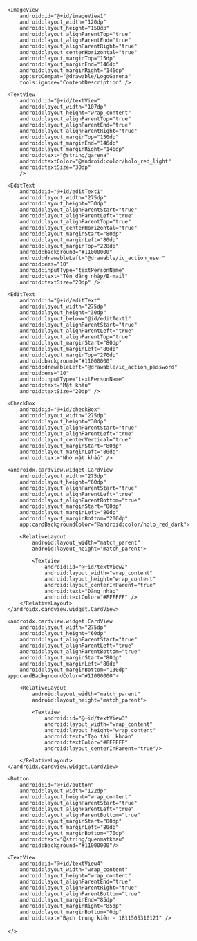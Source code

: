 <?xml version="1.0" encoding="utf-8"?>
<RelativeLayout xmlns:android="http://schemas.android.com/apk/res/android"
    xmlns:app="http://schemas.android.com/apk/res-auto"
    xmlns:tools="http://schemas.android.com/tools"
    android:layout_width="match_parent"
    android:layout_height="match_parent"
    tools:context=".MainActivity">


    <ImageView
        android:id="@+id/imageView1"
        android:layout_width="120dp"
        android:layout_height="150dp"
        android:layout_alignParentTop="true"
        android:layout_alignParentEnd="true"
        android:layout_alignParentRight="true"
        android:layout_centerHorizontal="true"
        android:layout_marginTop="15dp"
        android:layout_marginEnd="146dp"
        android:layout_marginRight="146dp"
        app:srcCompat="@drawable/LogoGarena"
        tools:ignore="ContentDescription" />

    <TextView
        android:id="@+id/textView"
        android:layout_width="107dp"
        android:layout_height="wrap_content"
        android:layout_alignParentTop="true"
        android:layout_alignParentEnd="true"
        android:layout_alignParentRight="true"
        android:layout_marginTop="150dp"
        android:layout_marginEnd="146dp"
        android:layout_marginRight="146dp"
        android:text="@string/garena"
        android:textColor="@android:color/holo_red_light"
        android:textSize="30dp"
        />

    <EditText
        android:id="@+id/editText1"
        android:layout_width="275dp"
        android:layout_height="30dp"
        android:layout_alignParentStart="true"
        android:layout_alignParentLeft="true"
        android:layout_alignParentTop="true"
        android:layout_centerHorizontal="true"
        android:layout_marginStart="80dp"
        android:layout_marginLeft="80dp"
        android:layout_marginTop="228dp"
        android:background="#11000000"
        android:drawableLeft="@drawable/ic_action_user"
        android:ems="10"
        android:inputType="textPersonName"
        android:text="Tên đăng nhập/E-mail"
        android:textSize="20dp" />

    <EditText
        android:id="@+id/editText"
        android:layout_width="275dp"
        android:layout_height="30dp"
        android:layout_below="@id/editText1"
        android:layout_alignParentStart="true"
        android:layout_alignParentLeft="true"
        android:layout_alignParentTop="true"
        android:layout_marginStart="80dp"
        android:layout_marginLeft="80dp"
        android:layout_marginTop="270dp"
        android:background="#11000000"
        android:drawableLeft="@drawable/ic_action_password"
        android:ems="10"
        android:inputType="textPersonName"
        android:text="Mật khẩu"
        android:textSize="20dp" />

    <CheckBox
        android:id="@+id/checkBox"
        android:layout_width="275dp"
        android:layout_height="30dp"
        android:layout_alignParentStart="true"
        android:layout_alignParentLeft="true"
        android:layout_centerVertical="true"
        android:layout_marginStart="80dp"
        android:layout_marginLeft="80dp"
        android:text="Nhớ mật khẩu" />

    <androidx.cardview.widget.CardView
        android:layout_width="275dp"
        android:layout_height="60dp"
        android:layout_alignParentStart="true"
        android:layout_alignParentLeft="true"
        android:layout_alignParentBottom="true"
        android:layout_marginStart="80dp"
        android:layout_marginLeft="80dp"
        android:layout_marginBottom="200dp"
        app:cardBackgroundColor="@android:color/holo_red_dark">

        <RelativeLayout
            android:layout_width="match_parent"
            android:layout_height="match_parent">

            <TextView
                android:id="@+id/textView2"
                android:layout_width="wrap_content"
                android:layout_height="wrap_content"
                android:layout_centerInParent="true"
                android:text="Đăng nhập"
                android:textColor="#FFFFFF" />
        </RelativeLayout>
    </androidx.cardview.widget.CardView>

    <androidx.cardview.widget.CardView
        android:layout_width="275dp"
        android:layout_height="60dp"
        android:layout_alignParentStart="true"
        android:layout_alignParentLeft="true"
        android:layout_alignParentBottom="true"
        android:layout_marginStart="80dp"
        android:layout_marginLeft="80dp"
        android:layout_marginBottom="130dp"
    app:cardBackgroundColor="#11000000">

        <RelativeLayout
            android:layout_width="match_parent"
            android:layout_height="match_parent">

            <TextView
                android:id="@+id/textView3"
                android:layout_width="wrap_content"
                android:layout_height="wrap_content"
                android:text="Tạo tài  khoản"
                android:textColor="#FFFFFF"
                android:layout_centerInParent="true"/>

        </RelativeLayout>
    </androidx.cardview.widget.CardView>

    <Button
        android:id="@+id/button"
        android:layout_width="122dp"
        android:layout_height="wrap_content"
        android:layout_alignParentStart="true"
        android:layout_alignParentLeft="true"
        android:layout_alignParentBottom="true"
        android:layout_marginStart="80dp"
        android:layout_marginLeft="80dp"
        android:layout_marginBottom="70dp"
        android:text="@string/quenmatkhau"
        android:background="#11000000"/>

    <TextView
        android:id="@+id/textView4"
        android:layout_width="wrap_content"
        android:layout_height="wrap_content"
        android:layout_alignParentEnd="true"
        android:layout_alignParentRight="true"
        android:layout_alignParentBottom="true"
        android:layout_marginEnd="85dp"
        android:layout_marginRight="85dp"
        android:layout_marginBottom="0dp"
        android:text="Bạch trung kiên - 1811505310121" />


</>
